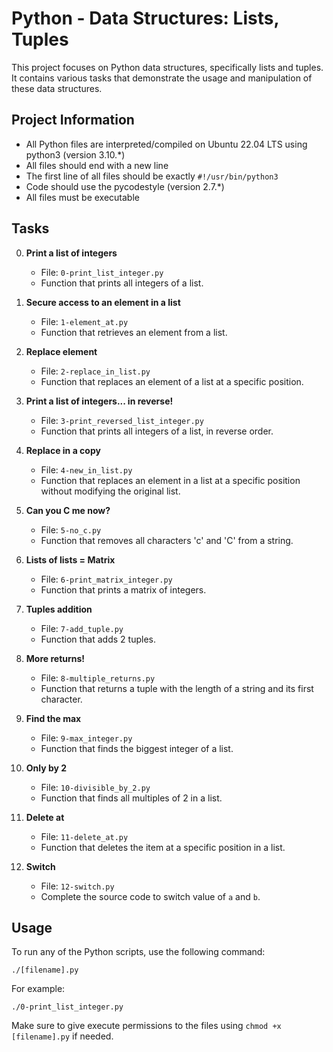 # Python - Data Structures: Lists, Tuples

This project focuses on Python data structures, specifically lists and tuples. It contains various tasks that demonstrate the usage and manipulation of these data structures.

## Project Information
- All Python files are interpreted/compiled on Ubuntu 22.04 LTS using python3 (version 3.10.*)
- All files should end with a new line
- The first line of all files should be exactly `#!/usr/bin/python3`
- Code should use the pycodestyle (version 2.7.*)
- All files must be executable

## Tasks

0. **Print a list of integers**
   - File: `0-print_list_integer.py`
   - Function that prints all integers of a list.

1. **Secure access to an element in a list**
   - File: `1-element_at.py`
   - Function that retrieves an element from a list.

2. **Replace element**
   - File: `2-replace_in_list.py`
   - Function that replaces an element of a list at a specific position.

3. **Print a list of integers... in reverse!**
   - File: `3-print_reversed_list_integer.py`
   - Function that prints all integers of a list, in reverse order.

4. **Replace in a copy**
   - File: `4-new_in_list.py`
   - Function that replaces an element in a list at a specific position without modifying the original list.

5. **Can you C me now?**
   - File: `5-no_c.py`
   - Function that removes all characters 'c' and 'C' from a string.

6. **Lists of lists = Matrix**
   - File: `6-print_matrix_integer.py`
   - Function that prints a matrix of integers.

7. **Tuples addition**
   - File: `7-add_tuple.py`
   - Function that adds 2 tuples.

8. **More returns!**
   - File: `8-multiple_returns.py`
   - Function that returns a tuple with the length of a string and its first character.

9. **Find the max**
   - File: `9-max_integer.py`
   - Function that finds the biggest integer of a list.

10. **Only by 2**
    - File: `10-divisible_by_2.py`
    - Function that finds all multiples of 2 in a list.

11. **Delete at**
    - File: `11-delete_at.py`
    - Function that deletes the item at a specific position in a list.

12. **Switch**
    - File: `12-switch.py`
    - Complete the source code to switch value of `a` and `b`.

## Usage
To run any of the Python scripts, use the following command:
```
./[filename].py
```
For example:
```
./0-print_list_integer.py
```

Make sure to give execute permissions to the files using `chmod +x [filename].py` if needed.